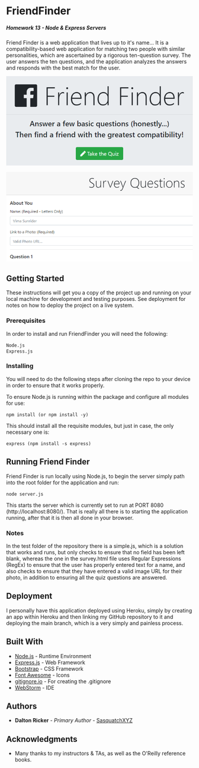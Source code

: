 # FriendFinder

##### Homework 13 - Node & Express Servers

Friend Finder is a web application that lives up to it's name... It is a compatibility-based web application for matching two people with similar personalities, which are ascertained by a rigorous ten-question survey.  The user answers the ten questions, and the application analyzes the answers and responds with the best match for the user.

![Screenshot](app/public/images/home.png)

![Screenshot](app/public/images/survey.png) 

## Getting Started

These instructions will get you a copy of the project up and running on your local machine for development and testing purposes.  See deployment for notes on how to deploy the project on a live system.

### Prerequisites

In order to install and run FriendFinder you will need the following:

```
Node.js
Express.js
```

### Installing

You will need to do the following steps after cloning the repo to your device in order to ensure that it works properly.

To ensure Node.js is running within the package and configure all modules for use:

```
npm install (or npm install -y)
```

This should install all the requisite modules, but just in case, the only necessary one is:

```
express (npm install -s express)
```

## Running Friend Finder

Friend Finder is run locally using Node.js, to begin the server simply path into the root folder for the application and run:

```
node server.js
```

This starts the server which is currently set to run at PORT 8080 (http://localhost:8080/).
That is really all there is to starting the application running, after that it is then all done in your browser.

### Notes

In the test folder of the repository there is a simple.js, which is a solution that works and runs, but only checks to ensure that no field has been left blank, whereas the one in the survey.html file uses Regular Expressions (RegEx) to ensure that the user has properly entered text for a name, and also checks to ensure that they have entered a valid image URL for their photo, in addition to ensuring all the quiz questions are answered.

## Deployment

I personally have this application deployed using Heroku, simply by creating an app within Heroku and then linking my GitHub repository to it and deploying the main branch, which is a very simply and painless process.

## Built With

* [Node.js](https://nodejs.org/en/) - Runtime Environment
* [Express.js](https://expressjs.com/) - Web Framework
* [Bootstrap](https://getbootstrap.com/) - CSS Framework
* [Font Awesome](https://fontawesome.com/) - Icons
* [gitignore.io](https://www.gitignore.io/) - For creating the .gitignore
* [WebStorm](https://www.jetbrains.com/webstorm/) - IDE

## Authors

* **Dalton Ricker** - *Primary Author* - [SasquatchXYZ](https://github.com/SasquatchXYZ)

## Acknowledgments
* Many thanks to my instructors & TAs, as well as the O'Reilly reference books.